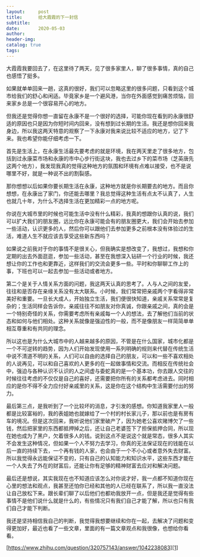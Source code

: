 ```yaml
---
layout:     post  
title:      给大霞霞的下一封信
subtitle:  
date:       2020-05-03  
author:  
header-img: 
catalog: true  
tags:
---
```


大霞霞我要回去了，在这里待了两天，见了很多家里人，聊了很多事情，真的自己也感悟了挺多。

如果就单单回来一趟，这真的很好，我们可以忽略这里的很多问题，只看到这个城市给我们的舒心和闲适。毕竟家乡是一个避风港，当你在外面感觉到痛苦烦恼，回来家乡总是一个很容易开心的地方。

但我还是觉得你想一直留在永康不是一个很好的选择，可能你现在看到的永康很舒适的原因也只是因为你短时间内回来，没有想到过长期的生活。我还是想你回来我身边，所以我这两天特意的观察了一下永康对我来说比较不适应的地方，记了下来。我也希望你能仔细考虑一下。

首先是生活上，在永康生活最先要考虑的就是环境，我在两天里走了很多地方，包括到过永康菜市场和永康的市中心步行街这块，我也去过乡下的菜市场（芝英唐先这两个地方），我发现我真的觉得这种地方的氛围和环境有点难以接受，也不是说哪里不好，就是一种说不出的割裂感。

那你想想以后如果你要长期生活在永康，这种地方就是你长期要去的地方。而且你想想，在永康出了家门，你还能去哪里？我总觉得这种生活有点太不认真了，人生也就几十年，为什么不选择生活在更加精彩一点的地方呢。

你说在大城市里的时候也可能生活中没有什么精彩，我真的想跟你认真的说，我们可以扩大我们的朋友圈，远比你在永康可能会有的朋友圈更大，我们会开始去参加一些活动，认识更多的人，然后你可以跟他们去参加更多之前根本没有体验过的生活，难道人生不就应该去享受这些新东西吗？

如果说之前我对于你的事情不是很关心，但我确实是想改变了，我想过，我想和你定期的出去外面逛逛，参加一些活动，甚至在我想深入钻研一个行业的时候，我还想让你的工作也和更靠近，这样我们的交流会更多一些。平时和你聊聊工作上的事，下班也可以一起去参加一些活动或者地方。

第二个是关于人情关系方面的问题，我这两天认真的思考了。人与人之间的友爱，往往和是否存在亲缘关系没有太大联系。小时候，我们常常把亲戚两个字看得非常美好和重要。一旦长大成人，开始独立生活，我们便很快知道，亲戚关系常常是复杂的；生活同样会告诉你，亲戚往往不如朋友对你真诚，你跟亲戚之间，真的会是一个特别奇怪的关系，你需要考虑所有亲戚每一个人的想法，去了解他们当前的状态和如何与他们相处。这种关系就像是强迫性的一般，而不是像朋友一样简简单单相互尊重和有共同的理念。

所以这也是为什么大城市中的人越来越多的原因，不管是在什么国家，城市化都是一个不可逆转的趋势，因为人们开始发现使用一系列明确的规则来代替在传统生活中说不清道不明的关系，人们可以自由的选择自己的朋友，可以和一些不喜欢相处的人说再见，可以和自己喜欢的人更多的在一起做事情和交流。而相反在传统社会中，强迫与各种认识不认识的人之间虚与委蛇真的是一个基本功，你去跟人交往的时候往往考虑的不仅仅是自己的喜好，还需要把你所有的关系都考虑进去。同时相应的是你不得不全力应付好亲戚里的关系，这是你在这个结构中生活需要付出的努力。

最后第三点，是我听到了一个比较坏的消息，才引发的感想。你知道我家里人一般都是比较富裕的，我的表姐她也就嫁给了一个村的村长家儿子，那以前也是有房有车的境况。但是这次回来，我听说他们家里破产了，因为她老公喜欢赌博欠了一些钱，然后把家里的东西都抵押掉之后，还让自己老婆签下了担保抵押合同，所以现在她也成为了黑户，欠着很多人的钱。说到这点不是说这个就是常态，很多人其实不会发生这种情况，但如果一个人不努力去学习，你真的无法保证现在的钱能在以后一直的持续下去，一个再有钱的人家，也会由于一个不小心或者意外失去财富。所以我觉得永远能保证不变的，只有自己的认知能力和知识水平，这些东西才能在一个人失去了外在的财富后，还能让你有足够的精神财富去应对和解决问题。


最后还是想说，其实我现在也不知道应该怎么对你说才好，我一点都不知道你现在心里的想法和观点，我甚至还怕你已经和其他的人已经在联系了，所以我一直没法让自己放松下来。跟长辈们聊了以后他们也都劝我放开一点，但是我还是觉得有些事情不是他们说什么就是什么的，有些情况只有我们自己才能了解，所以也只有我们自己才能下判断。

我还是坚持相信我自己的判断，我觉得我想要继续和你在一起，去解决了问题和变得更加好，最近也看了一些文章，里面的有一篇文章观点和我很像，也想给你看看。

[https://www.zhihu.com/question/320757143/answer/1042238083][1]

[1]:	https://www.zhihu.com/question/320757143/answer/1042238083
